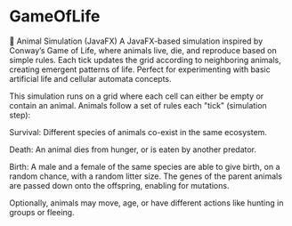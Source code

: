# GameOfLife

🐾 Animal Simulation (JavaFX)
A JavaFX-based simulation inspired by Conway’s Game of Life, where animals live, die, and reproduce based on simple rules. 
Each tick updates the grid according to neighboring animals, creating emergent patterns of life. Perfect for experimenting with basic artificial life and cellular automata concepts.


This simulation runs on a grid where each cell can either be empty or contain an animal. Animals follow a set of rules each "tick" (simulation step):

Survival: Different species of animals co-exist in the same ecosystem.

Death: An animal dies from hunger, or is eaten by another predator.

Birth: A male and a female of the same species are able to give birth, on a random chance, with a random litter size. The genes of the parent animals are passed down onto the offspring, enabling for mutations.

Optionally, animals may move, age, or have different actions like hunting in groups or fleeing.


